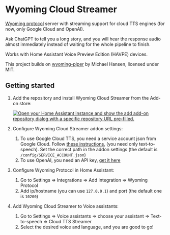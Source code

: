# Wyoming Cloud Streamer

[Wyoming protocol](https://github.com/rhasspy/wyoming) server with streaming support for cloud TTS engines (for now, only Google Cloud and OpenAI).

Ask ChatGPT to tell you a long story, and you will hear the response audio almost immediately instead of waiting for the whole pipeline to finish.

Works with Home Assistant Voice Preview Edition (HAVPE) devices. 

This project builds on [wyoming-piper](https://github.com/rhasspy/wyoming-piper) by Michael Hansen, licensed under MIT.


## Getting started

1. Add the repository and install Wyoming Cloud Streamer from the Add-on store:

    [![Open your Home Assistant instance and show the add add-on repository dialog with a specific repository URL pre-filled.](https://my.home-assistant.io/badges/supervisor_add_addon_repository.svg)](https://my.home-assistant.io/redirect/supervisor_add_addon_repository/?repository_url=https%3A%2F%2Fgithub.com%2Feslavnov%2Fwyoming-cloud-streamer)

1. Configure Wyoming Cloud Streamer addon settings:
    1. To use Google Cloud TTS, you need a service account json from Google Cloud. Follow [these instructions](https://www.home-assistant.io/integrations/google_cloud/#obtaining-service-account-file), (you need only text-to-speech). Set the correct path in the addon settings (the default is `/config/SERVICE_ACCOUNT.json`)
    2. To use OpenAI, you need an API key, [get it here](https://platform.openai.com/settings/organization/api-keys)

1. Configure Wyoming Protocol in Home Assistant:
    1. Go to Settings => Integrations => Add Integration => Wyoming Protocol
    2. Add ip/hostname (you can use `127.0.0.1`) and port (the default one is `10200`)

1. Add Wyoming Cloud Streamer to Voice assistants:
    1. Go to Settings => Voice assistants => choose your assistant => Text-to-speech => Cloud TTS Streamer
    2. Select the desired voice and language, and you are good to go!
